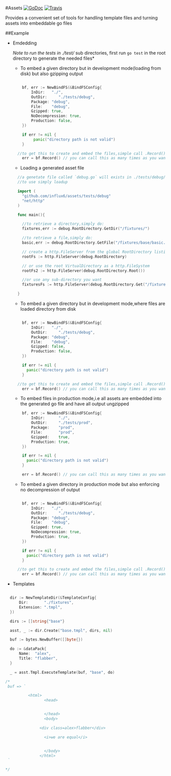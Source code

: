 #Assets
[![GoDoc](http://img.shields.io/badge/go-documentation-blue.svg?style=flat-square)](http://godoc.org/github.com/influx6/assets)
[![Travis](https://travis-ci.org/influx6/assets.svg?branch=master)](https://travis-ci.org/influx6/assets)

Provides a convenient set of tools for handling template files and turning assets into embeddable go files

##Example

  - Emdedding

       *Note to run the tests in ./test/* sub directories, first run `go test` in the root directory to generate the needed files*

    - To embed a given directory but in development mode(loading from disk) but also gzipping output
    ```go

    	bf, err := NewBindFS(&BindFSConfig{
    		InDir:   "./",
    		OutDir:     "./tests/debug",
    		Package: "debug",
    		File:    "debug",
    		Gzipped: true,
            NoDecompression: true,
            Production: false,
    	})

    	if err != nil {
             panic("directory path is not valid")
    	}

      //to get this to create and embed the files,simple call .Record()
    	err = bf.Record() // you can call this as many times as you want to update go file


    ```

    - Loading a generated asset file

    ```go
      //a genetate file called `debug.go` will exists in ./tests/debug/
      //to use simply loadup

      import (
        "github.com/influx6/assets/tests/debug"
        "net/http"
      )

      func main(){

        //to retrieve a directory,simply do:
        fixtures,err := debug.RootDirectory.GetDir("/fixtures/")

        //to retrieve a file,simply do:
        basic,err := debug.RootDirectory.GetFile("/fixtures/base/basic.tmpl")

        // create a http.FileServer from the global RootDirectory listing
        rootFs := http.FileServer(debug.RootDirectory)

        // or use the root VirtualDirectory as a http.FileSystem
        rootFs2 := http.FileServer(debug.RootDirectory.Root())

        //or use any sub-directory you want
        fixturesFs := http.FileServer(debug.RootDirectory.Get("/fixtures/"))

      }
    ```

    - To embed a given directory but in development mode,where files are loaded directory from disk
    ```go

    	bf, err := NewBindFS(&BindFSConfig{
    		InDir:   "./",
    		OutDir:     "./tests/debug",
    		Package: "debug",
    		File:    "debug",
    		Gzipped: false,
            Production: false,
    	})

    	if err != nil {
          panic("directory path is not valid")
    	}

      //to get this to create and embed the files,simple call .Record()
    	err = bf.Record() // you can call this as many times as you want to update go file

    ```

    - To embed files in production mode,i.e all assets are embedded into the generated go file and have all output ungzipped

    ```go
    	bf, err := NewBindFS(&BindFSConfig{
    		InDir:      "./",
    		OutDir:     "./tests/prod",
    		Package:    "prod",
    		File:       "prod",
    		Gzipped:    true,
    	    Production: true,
    	})

    	if err != nil {
          panic("directory path is not valid")
    	}

    	err = bf.Record() // you can call this as many times as you want to update go file

    ```

    - To embed a given directory in production mode but also enforcing no decompression of output
    ```go

    	bf, err := NewBindFS(&BindFSConfig{
    		InDir:   "./",
    		OutDir:     "./tests/debug",
    		Package: "debug",
    		File:    "debug",
    		Gzipped: true,
            NoDecompression: true,
            Production: true,
    	})

    	if err != nil {
          panic("directory path is not valid")
    	}

      //to get this to create and embed the files,simple call .Record()
    	err = bf.Record() // you can call this as many times as you want to update go file

    ```

  - Templates
  ```go

	dir := NewTemplateDir(&TemplateConfig{
		Dir:       "./fixtures",
		Extension: ".tmpl",
	})

	dirs := []string{"base"}

	asst, _ := dir.Create("base.tmpl", dirs, nil)

	buf := bytes.NewBuffer([]byte{})

	do := &dataPack{
		Name:  "alex",
		Title: "flabber",
	}

	_ = asst.Tmpl.ExecuteTemplate(buf, "base", do)

  /*
   buf => `

            <html>
                   <head>


                   </head>
                   <body>

                 <div class=alex>flabber</div>

                   <i>we are equal</i>


                   </body>
                 </html>
   `

  */

  ```
